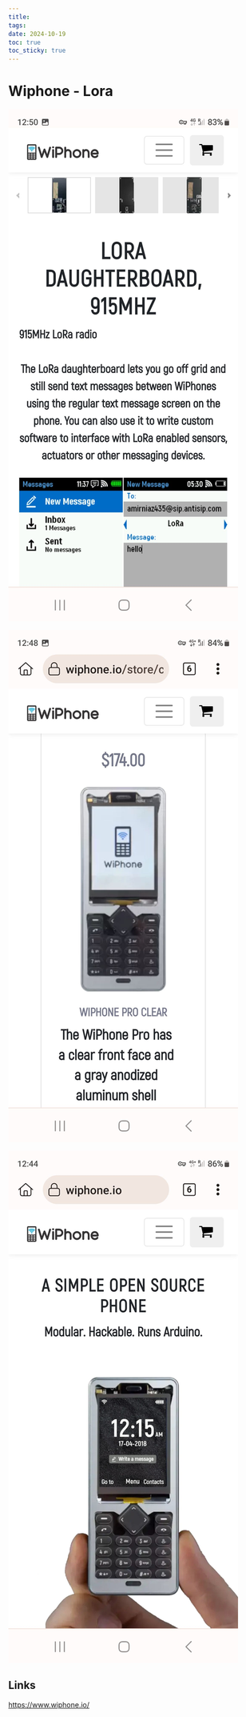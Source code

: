 ```yaml
---
title: 
tags: 
date: 2024-10-19
toc: true
toc_sticky: true
---
```


# Wiphone - Lora


![](../_asset/2024-10-19-wiphone_image_1.jpeg)


![](../_asset/2024-10-19-wiphone_image_2.jpeg)

![](../_asset/2024-10-19-wiphone_image_3.jpeg)



## Links 


https://www.wiphone.io/